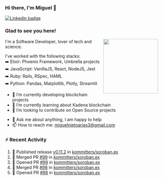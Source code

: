 ### Hi there, I'm Miguel 👋

<a href="https://linkedin.com/in/miguelnietoa/" target="_blank" rel="noopener noreferrer">
  <img src="https://img.shields.io/badge/-LinkedIn-0e76a8?style=flat-square&logo=Linkedin&logoColor=white" alt="Linkedin badge">
</a>
<!-- [![Website Badge](https://img.shields.io/badge/Website-3b5998?style=flat-square&logo=google-chrome&logoColor=white)](#notavailablenow#) 

<img src="https://i.imgur.com/tbrLrt5.gif" width=400 alt="Coding GIF" align="right"/>
-->


### Glad to see you here!
<a href="https://github.com/miguelnietoa"><img src="https://github-readme-stats-git-masterrstaa-rickstaa.vercel.app/api?username=miguelnietoa&show_icons=true&hide_border=true&count_private=true&include_all_commits=true&theme=tokyonight" height="180em" align="right"/></a>
I'm a Software Developer, lover of tech and science. 

I've worked with the following stacks:\
➡️ Elixir: Phoenix Framework, Umbrella projects\
➡️ JavaScript: VanillaJS, React, NodeJS, Jest\
➡️ Ruby: Rails, RSpec, HAML\
➡️ Python: Pandas, Matplotlib, Plotly, Streamlit

- 🔭 I’m currently developing blockchain projects
- 🌱 I’m currently learning about Kadena blockchain
- 👯 I’m looking to contribute on Open Source projects
<!-- 
- 😄 I just finished a Machine Learning course! 
- 🤔 I’m looking for help with ...
-->
- 💬 Ask me about anything, I am happy to help
- 📫 How to reach me: miguelnietoarias3@gmail.com


### ⚡ Recent Activity

<!--START_SECTION:activity-->
1. 🚀 Published release [v0.11.2](https://github.com/v0.11.2) in [kommitters/soroban.ex](https://github.com/kommitters/soroban.ex)
2. 🎉 Merged PR [#99](https://github.com/kommitters/soroban.ex/pull/99) in [kommitters/soroban.ex](https://github.com/kommitters/soroban.ex)
3. 💪 Opened PR [#99](https://github.com/kommitters/soroban.ex/pull/99) in [kommitters/soroban.ex](https://github.com/kommitters/soroban.ex)
4. 🎉 Merged PR [#98](https://github.com/kommitters/soroban.ex/pull/98) in [kommitters/soroban.ex](https://github.com/kommitters/soroban.ex)
5. 💪 Opened PR [#98](https://github.com/kommitters/soroban.ex/pull/98) in [kommitters/soroban.ex](https://github.com/kommitters/soroban.ex)
<!--END_SECTION:activity-->

